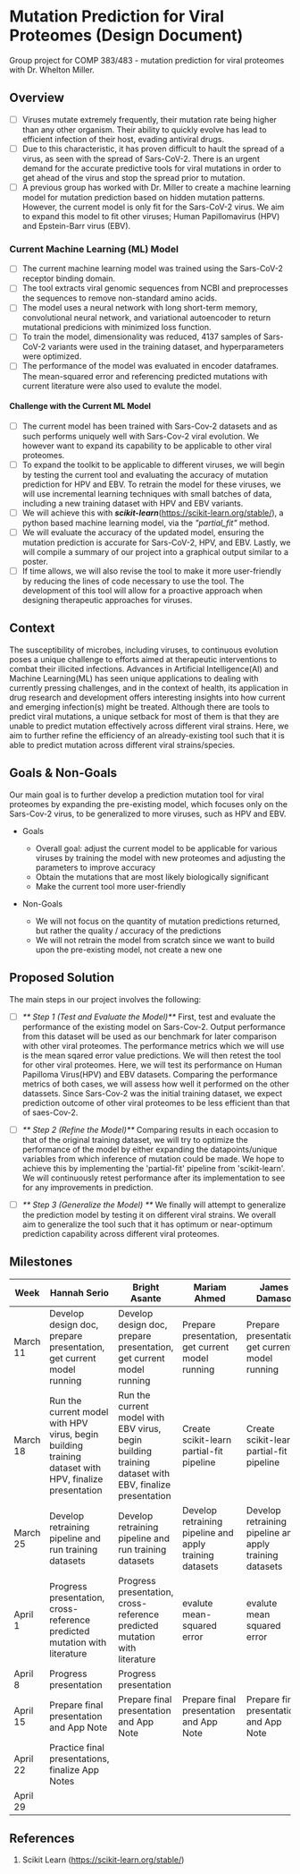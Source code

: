 # Mutation Prediction for Viral Proteomes (Design Document) 
Group project for COMP 383/483 - mutation prediction for viral proteomes with Dr. Whelton Miller. 

## Overview
- [ ] Viruses mutate extremely frequently, their mutation rate being higher than any other organism. Their ability to quickly evolve has lead to efficient infection of their host, evading antiviral drugs.
- [ ] Due to this characteristic, it has proven difficult to hault the spread of a virus, as seen with the spread of Sars-CoV-2. There is an urgent demand for the accurate predictive tools for viral mutations in order to get ahead of the virus and stop the spread prior to mutation.
- [ ] A previous group has worked with Dr. Miller to create a machine learning model for mutation prediction based on hidden mutation patterns. However, the current model is only fit for the Sars-CoV-2 virus. We aim to expand this model to fit other viruses; Human Papillomavirus (HPV) and Epstein-Barr virus (EBV).

### Current Machine Learning (ML) Model
- [ ] The current machine learning model was trained using the Sars-CoV-2 receptor binding domain.
- [ ] The tool extracts viral genomic sequences from NCBI and preprocesses the sequences to remove non-standard amino acids.
- [ ] The model uses a neural network with long short-term memory, convolutional neural network, and variational autoencoder to return mutational predicions with minimized loss function.
- [ ] To train the model, dimensionality was reduced, 4137 samples of Sars-CoV-2 variants were used in the training dataset, and hyperparameters were optimized.
- [ ] The performance of the model was evaluated in encoder dataframes. The mean-squared error and referencing predicted mutations with current literature were also used to evalute the model.

#### Challenge with the Current ML Model
- [ ] The current model has been trained with Sars-Cov-2 datasets and as such performs uniquely well with Sars-Cov-2 viral evolution. We however want to expand its capability to be applicable to other viral proteomes.
- [ ] To expand the toolkit to be applicable to different viruses, we will begin by testing the current tool and evaluating the accuracy of mutation prediction for HPV and EBV. To retrain the model for these viruses, we will use incremental learning techniques with small batches of data, including a new training dataset with HPV and EBV variants.
- [ ] We will achieve this with _**scikit-learn**_(https://scikit-learn.org/stable/), a python based machine learning model, via the _"partial_fit"_ method.
- [ ] We will evaluate the accuracy of the updated model, ensuring the mutation prediction is accurate for Sars-CoV-2, HPV, and EBV. Lastly, we will compile a summary of our project into a graphical output similar to a poster.
- [ ] If time allows, we will also revise the tool to make it more user-friendly by reducing the lines of code necessary to use the tool. The development of this tool will allow for a proactive approach when designing therapeutic approaches for viruses.

## Context
The susceptibility of microbes, including viruses, to continuous evolution poses a unique challenge to efforts aimed at therapeutic interventions to combat their illicited infections. Advances in Artificial Intelligence(AI) and Machine Learning(ML) has seen unique applications to dealing with currently pressing challenges, and in the context of health, its application in drug research and development offers interesting insights into how current and emerging infection(s) might be treated. 
Although there are tools to predict viral mutations, a unique setback for most of them is that they are unable to predict mutation effectively across different viral strains. Here, we aim to further refine the efficiency of an already-existing tool such that it is able to predict mutation across different viral strains/species. 

## Goals & Non-Goals
Our main goal is to further develop a prediction mutation tool for viral proteomes by expanding the pre-existing model, which focuses only on the Sars-Cov-2 virus, to be generalized to more viruses, such as HPV and EBV. 
- Goals
  - Overall goal: adjust the current model to be applicable for various viruses by training the model with new proteomes and adjusting the parameters to improve accuracy
  - Obtain the mutations that are most likely biologically significant
  - Make the current tool more user-friendly
 
- Non-Goals
  - We will not focus on the quantity of mutation predictions returned, but rather the quality / accuracy of the predictions
  - We will not retrain the model from scratch since we want to build upon the pre-existing model, not create a new one
## Proposed Solution

The main steps in our project involves the following:
- [ ] _** Step 1 (Test and Evaluate the Model)**_
      First, test and evaluate the performance of the existing model on Sars-Cov-2. Output performance from this dataset will be used as our benchmark for later comparison with other viral proteomes. The performance metrics which we will use is the  mean sqared error value predictions.
      We will then retest the tool for other viral proteomes. Here, we will test its performance on Human Papilloma Virus(HPV) and EBV datasets.
      Comparing the performance metrics of both cases, we will assess how well it performed on the other datassets.
      Since Sars-Cov-2 was the initial training dataset, we expect prediction outcome of other viral proteomes to be less efficient than that of saes-Cov-2.

- [ ] _** Step 2 (Refine the Model)**_
      Comparing results in each occasion to that of the original training dataset, we will try to optimize the performance of the model by either expanding the datapoints/unique variables from which inference of mutation could be made. We hope to achieve this by implementing the 'partial-fit' pipeline from 'scikit-learn'. We will continuously retest performance after its implementation to see for any improvements in prediction.

- [ ] _** Step 3 (Generalize the Model) **_
      We finally will attempt to generalize the prediction model by testing it on different viral strains. We overall aim to generalize the tool such that it has optimum or near-optimum prediction capability across different viral proteomes.
      
## Milestones
| Week | Hannah Serio | Bright Asante | Mariam Ahmed | James Damaso |
| --- | --- | --- | --- | --- |
| March 11 | Develop design doc, prepare presentation, get current model running | Develop design doc, prepare presentation, get current model running | Prepare presentation, get current model running | Prepare presentation, get current model running |
| March 18 | Run the current model with HPV virus, begin building training dataset with HPV, finalize presentation | Run the current model with EBV virus, begin building training dataset with EBV, finalize presentation | Create scikit-learn partial-fit pipeline | Create scikit-learn partial-fit pipeline |
| March 25 | Develop retraining pipeline and run training datasets | Develop retraining pipeline and run training datasets | Develop retraining pipeline and apply training datasets | Develop retraining pipeline and apply training datasets |
| April 1 | Progress presentation, cross-reference predicted mutation with literature | Progress presentation, cross-reference predicted mutation with literature | evalute mean-squared error | evalute mean squared error |
| April 8 | Progress presentation | Progress presentation |  |  |
| April 15| Prepare final presentation and App Note | Prepare final presentation and App Note | Prepare final presentation and App Note | Prepare final presentation and App Note |
| April 22 | Practice final presentations, finalize App Notes |  |  |  |
| April 29 | |  |  |  |



## References

1. Scikit Learn (https://scikit-learn.org/stable/)
